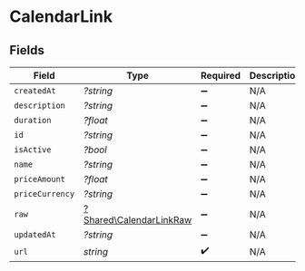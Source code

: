 # CalendarLink


## Fields

| Field                                                             | Type                                                              | Required                                                          | Description                                                       |
| ----------------------------------------------------------------- | ----------------------------------------------------------------- | ----------------------------------------------------------------- | ----------------------------------------------------------------- |
| `createdAt`                                                       | *?string*                                                         | :heavy_minus_sign:                                                | N/A                                                               |
| `description`                                                     | *?string*                                                         | :heavy_minus_sign:                                                | N/A                                                               |
| `duration`                                                        | *?float*                                                          | :heavy_minus_sign:                                                | N/A                                                               |
| `id`                                                              | *?string*                                                         | :heavy_minus_sign:                                                | N/A                                                               |
| `isActive`                                                        | *?bool*                                                           | :heavy_minus_sign:                                                | N/A                                                               |
| `name`                                                            | *?string*                                                         | :heavy_minus_sign:                                                | N/A                                                               |
| `priceAmount`                                                     | *?float*                                                          | :heavy_minus_sign:                                                | N/A                                                               |
| `priceCurrency`                                                   | *?string*                                                         | :heavy_minus_sign:                                                | N/A                                                               |
| `raw`                                                             | [?Shared\CalendarLinkRaw](../../Models/Shared/CalendarLinkRaw.md) | :heavy_minus_sign:                                                | N/A                                                               |
| `updatedAt`                                                       | *?string*                                                         | :heavy_minus_sign:                                                | N/A                                                               |
| `url`                                                             | *string*                                                          | :heavy_check_mark:                                                | N/A                                                               |